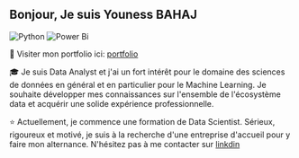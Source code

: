 ## Bonjour, Je suis Youness BAHAJ
![Python](https://img.shields.io/badge/python-3670A0?style=for-the-badge&logo=python&logoColor=ffdd54)
![Power Bi](https://img.shields.io/badge/power_bi-F2C811?style=for-the-badge&logo=powerbi&logoColor=black)

:scroll: Visiter mon portfolio ici: [portfolio](https://www.datascienceportfol.io/younessbahaj)

:mortar_board: Je suis Data Analyst et j'ai un fort intérêt pour le domaine des sciences de données en général et en particulier pour le Machine Learning. Je souhaite développer mes connaissances sur l'ensemble de l'écosystème data et acquérir une solide expérience professionnelle. 

:star: Actuellement, je commence une formation de Data Scientist. Sérieux, rigoureux et motivé, je suis à la recherche d'une entreprise d'accueil pour y faire mon alternance. N'hésitez pas à me contacter sur [linkdin](https://www.linkedin.com/in/younessbahaj)



